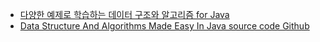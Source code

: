 * [다양한 예제로 학습하는 데이터 구조와 알고리즘 for Java](http://www.insightbook.co.kr/books/programming-insight/%EB%8B%A4%EC%96%91%ED%95%9C-%EC%98%88%EC%A0%9C%EB%A1%9C-%ED%95%99%EC%8A%B5%ED%95%98%EB%8A%94-%EB%8D%B0%EC%9D%B4%ED%84%B0-%EA%B5%AC%EC%A1%B0%EC%99%80-%EC%95%8C%EA%B3%A0%EB%A6%AC%EC%A6%98-for-java)
* [Data Structure And Algorithms Made Easy In Java source code Github](https://github.com/careermonk/DataStructureAndAlgorithmsMadeEasyInJava)
